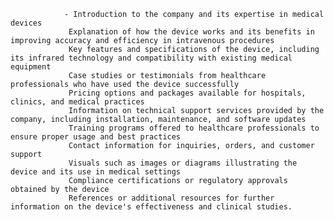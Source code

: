 				- Introduction to the company and its expertise in medical devices
				 Explanation of how the device works and its benefits in improving accuracy and efficiency in intravenous procedures
				 Key features and specifications of the device, including its infrared technology and compatibility with existing medical equipment
				 Case studies or testimonials from healthcare professionals who have used the device successfully
				 Pricing options and packages available for hospitals, clinics, and medical practices
				 Information on technical support services provided by the company, including installation, maintenance, and software updates
				 Training programs offered to healthcare professionals to ensure proper usage and best practices
				 Contact information for inquiries, orders, and customer support
				 Visuals such as images or diagrams illustrating the device and its use in medical settings
				 Compliance certifications or regulatory approvals obtained by the device
				 References or additional resources for further information on the device's effectiveness and clinical studies.



